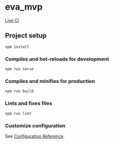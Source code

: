 # eva_mvp

<a target="_blank" rel="noopener noreferrer" href="https://artbaby.github.io/eva_mvp/">Live CI</a>

## Project setup
```
npm install
```

### Compiles and hot-reloads for development
```
npm run serve
```

### Compiles and minifies for production
```
npm run build
```

### Lints and fixes files
```
npm run lint
```

### Customize configuration
See [Configuration Reference](https://cli.vuejs.org/config/).
